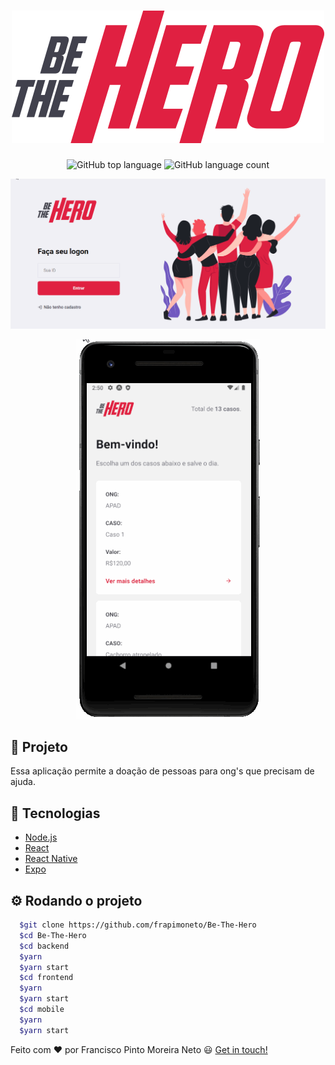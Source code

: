 <h1 align="center">
  <img src="github/logo.svg" alt="Be The Hero" />
</h1>

<p align="center">
  <img alt="GitHub top language" src="https://img.shields.io/github/languages/top/frapimoneto/Be-The-Hero" />
  <img alt="GitHub language count" src="https://img.shields.io/github/languages/count/frapimoneto/Be-The-Hero" />
</p>

<p align="center">
  <img src="github/tela.gif" alt="Be The Hero tela web" />
</p>

<p align="center">
  <img src="github/mob.gif" alt="Be The Hero tela mobile" />
</p>

## :memo: Projeto

Essa aplicação permite a doação de pessoas para ong's que precisam de ajuda.

## :rocket: Tecnologias

- [Node.js](https://nodejs.org/en/)
- [React](https://reactjs.org)
- [React Native](https://facebook.github.io/react-native/)
- [Expo](https://expo.io/)

## :gear: Rodando o projeto
``` bash
  $git clone https://github.com/frapimoneto/Be-The-Hero
  $cd Be-The-Hero
  $cd backend
  $yarn
  $yarn start
  $cd frontend
  $yarn
  $yarn start
  $cd mobile
  $yarn
  $yarn start
```

Feito com ❤ por Francisco Pinto Moreira Neto 😃 [Get in touch!](https://github.com/frapimoneto)